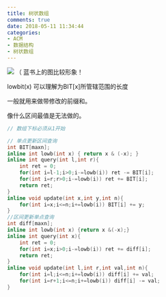 ```yaml
---
title: 树状数组
comments: true
date: 2018-05-11 11:34:44
categories:
- ACM
- 数据结构
- 树状数组
---
```

![](http://ozrmo3j0k.bkt.clouddn.com/bit.jpg)
（ 蓝书上的图比较形象！

lowbit(x) 可以理解为BIT[x]所管辖范围的长度

一般就用来做带修改的前缀和。

像什么区间最值是无法做的。

```cpp
// 数组下标必须从1开始

// 单点更新区间查询
int BIT[maxn];
inline int lowb(int x) { return x & (-x); }
inline int query(int l,int r){
    int ret = 0;
    for(int i=l-1;i>0;i-=lowb(i)) ret -= BIT[i];
    for(int i=r;r>0;i-=lowb(i)) ret += BIT[i];
    return ret;
}
inline void update(int x,int y,int n){
    for(int i=x;i<=n;i+=lowb(i)) BIT[i] += y;
}
//区间更新单点查询
int diff[maxn];
inline int lowb(int x) {return x &(-x);}
inline int query(int x){
    int ret = 0;
    for(int i=x;i>0;i-=lowb(i)) ret += diff[i];
    return ret;
}
inline void update(int l,int r,int val,int n){
    for(int i=l;i<=n;i+=lowb(i)) diff[i] += val;
    for(int i=r+1;i<=n;i+=lowb(i)) diff[i] -= val; 
}
```
